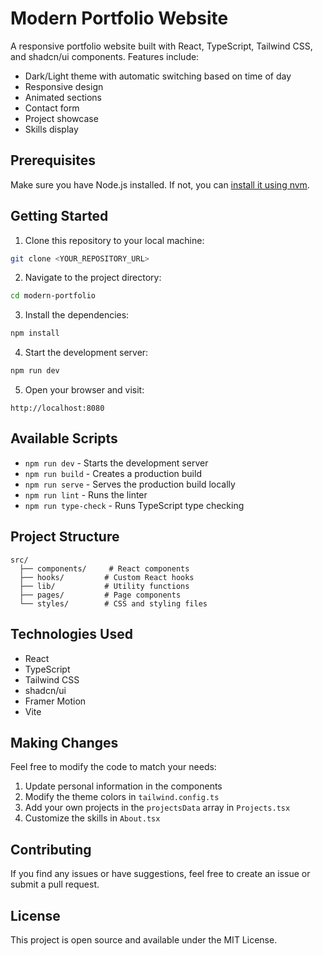 # Modern Portfolio Website

A responsive portfolio website built with React, TypeScript, Tailwind CSS, and shadcn/ui components. Features include:
- Dark/Light theme with automatic switching based on time of day
- Responsive design
- Animated sections
- Contact form
- Project showcase
- Skills display

## Prerequisites

Make sure you have Node.js installed. If not, you can [install it using nvm](https://github.com/nvm-sh/nvm#installing-and-updating).

## Getting Started

1. Clone this repository to your local machine:
```sh
git clone <YOUR_REPOSITORY_URL>
```

2. Navigate to the project directory:
```sh
cd modern-portfolio
```

3. Install the dependencies:
```sh
npm install
```

4. Start the development server:
```sh
npm run dev
```

5. Open your browser and visit:
```
http://localhost:8080
```

## Available Scripts

- `npm run dev` - Starts the development server
- `npm run build` - Creates a production build
- `npm run serve` - Serves the production build locally
- `npm run lint` - Runs the linter
- `npm run type-check` - Runs TypeScript type checking

## Project Structure

```
src/
  ├── components/     # React components
  ├── hooks/         # Custom React hooks
  ├── lib/           # Utility functions
  ├── pages/         # Page components
  └── styles/        # CSS and styling files
```

## Technologies Used

- React
- TypeScript
- Tailwind CSS
- shadcn/ui
- Framer Motion
- Vite

## Making Changes

Feel free to modify the code to match your needs:

1. Update personal information in the components
2. Modify the theme colors in `tailwind.config.ts`
3. Add your own projects in the `projectsData` array in `Projects.tsx`
4. Customize the skills in `About.tsx`

## Contributing

If you find any issues or have suggestions, feel free to create an issue or submit a pull request.

## License

This project is open source and available under the MIT License.


